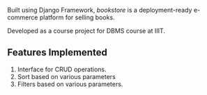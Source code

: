 Built using Django Framework, *bookstore* is a deployment-ready e-commerce platform for selling books.

Developed as a course project for DBMS course at IIIT.

Features Implemented
--------------------
1. Interface for CRUD operations.
2. Sort based on various parameters
3. Filters based on various parameters.
